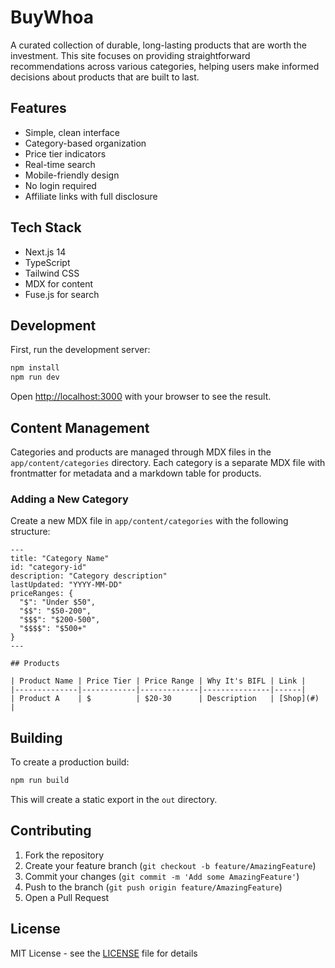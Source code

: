 # BuyWhoa

A curated collection of durable, long-lasting products that are worth the investment. This site focuses on providing straightforward recommendations across various categories, helping users make informed decisions about products that are built to last.

## Features

- Simple, clean interface
- Category-based organization
- Price tier indicators
- Real-time search
- Mobile-friendly design
- No login required
- Affiliate links with full disclosure

## Tech Stack

- Next.js 14
- TypeScript
- Tailwind CSS
- MDX for content
- Fuse.js for search

## Development

First, run the development server:

```bash
npm install
npm run dev
```

Open [http://localhost:3000](http://localhost:3000) with your browser to see the result.

## Content Management

Categories and products are managed through MDX files in the `app/content/categories` directory. Each category is a separate MDX file with frontmatter for metadata and a markdown table for products.

### Adding a New Category

Create a new MDX file in `app/content/categories` with the following structure:

```mdx
---
title: "Category Name"
id: "category-id"
description: "Category description"
lastUpdated: "YYYY-MM-DD"
priceRanges: {
  "$": "Under $50",
  "$$": "$50-200",
  "$$$": "$200-500",
  "$$$$": "$500+"
}
---

## Products

| Product Name | Price Tier | Price Range | Why It's BIFL | Link |
|--------------|------------|-------------|---------------|------|
| Product A    | $          | $20-30      | Description   | [Shop](#) |
```

## Building

To create a production build:

```bash
npm run build
```

This will create a static export in the `out` directory.

## Contributing

1. Fork the repository
2. Create your feature branch (`git checkout -b feature/AmazingFeature`)
3. Commit your changes (`git commit -m 'Add some AmazingFeature'`)
4. Push to the branch (`git push origin feature/AmazingFeature`)
5. Open a Pull Request

## License

MIT License - see the [LICENSE](LICENSE) file for details
